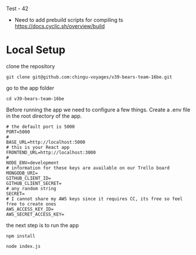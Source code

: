 Test - 42
- Need to add prebuild scripts for compiling ts https://docs.cyclic.sh/overview/build

# Local Setup

clone the repository

```cli
git clone git@github.com:chingu-voyages/v39-bears-team-16be.git
```

go to the app folder

```cli
cd v39-bears-team-16be
```

Before running the app we need to configure a few things. Create a .env file in the root directory of the app.

```.env
# the default port is 5000
PORT=5000
#
BASE_URL=http://localhost:5000
# this is your React app
FRONTEND_URL=http://localhost:3000
#
NODE_ENV=development
# information for these keys are available on our Trello board
MONGODB_URI=
GITHUB_CLIENT_ID=
GITHUB_CLIENT_SECRET=
# any random string
SECRET=
# I cannot share my AWS keys since it requires CC, its free so feel free to create ones
AWS_ACCESS_KEY_ID=
AWS_SECRET_ACCESS_KEY=
```

the next step is to run the app

```cli
npm install
```

```cli
node index.js
```
